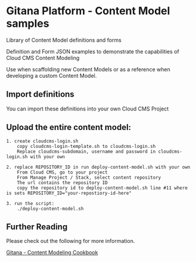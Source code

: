 # Gitana Platform - Content Model samples

Library of Content Model definitions and forms

Definition and Form JSON examples to demonstrate the capabilities of
Cloud CMS Content Modeling

Use when scaffolding new Content Models or as a reference when developing
a custom Content Model.

## Import definitions
You can import these definitions into your own Cloud CMS Project

## Upload the entire content model:

    1. create cloudcms-login.sh
        copy cloudcms-login-template.sh to cloudcms-login.sh
        Replace cloudcms-subdomain, username and password in cloudcms-login.sh with your own

    2. replace REPOSITORY_ID in run deploy-content-model.sh with your own
        From Cloud CMS, go to your project
        From Manage Project / Stack, select content repository
        The url contains the repository ID
        copy the repository id to deploy-content-model.sh line #11 where is sets REPOSITORY_ID="your-repostiory-id-here"

    3. run the script:
        ./deploy-content-model.sh

## Further Reading

Please check out the following for more information.

[Gitana - Content Modeling Cookbook](https://gitana.io/documentation/gitana/4.0/developers/cookbooks/content-modeling.html)
